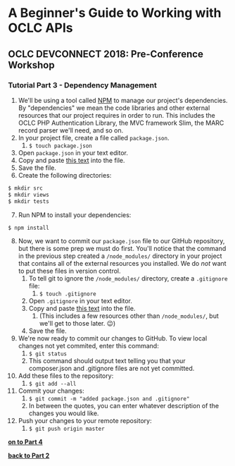 # A Beginner's Guide to Working with OCLC APIs
## OCLC DEVCONNECT 2018: Pre-Conference Workshop
### Tutorial Part 3 - Dependency Management

1. We'll be using a tool called [NPM](https://www.npmjs.com) to manage our project's dependencies. By "dependencies" we mean the code libraries and other external resources that our project requires in order to run. This includes the OCLC PHP Authentication Library, the MVC framework Slim, the MARC record parser we'll need, and so on.
2. In your project file, create a file called `package.json`.
	1. `$ touch package.json`
3. Open `package.json` in your text editor.
4. Copy and paste [this text](https://raw.githubusercontent.com/OCLC-Developer-Network/devconnect2018precon/master/package.json) into the file.
5. Save the file.
6. Create the following directories:
```bash
$ mkdir src
$ mkdir views
$ mkdir tests
```
7. Run NPM to install your dependencies:
```bash
$ npm install
```
8. Now, we want to commit our `package.json` file to our GitHub repository, but there is some prep we must do first. You'll notice that the command in the previous step created a `/node_modules/` directory in your project that contains all of the external resources you installed. We do *not* want to put these files in version control.
	1. To tell git to ignore the `/node_modules/` directory, create a `.gitignore` file:
		1. `$ touch .gitignore`
	2. Open `.gitignore` in your text editor.
	3. Copy and paste [this text](https://github.com/OCLC-Developer-Network/devconnnect2018precon/blob/master/.gitignore) into the file.
		1. (This includes a few resources other than `/node_modules/`, but we'll get to those later. :wink:)
	4. Save the file.
9. We're now ready to commit our changes to GitHub. To view local changes not yet commited, enter this command:
	1. `$ git status`
	2. This command should output text telling you that your composer.json and .gitignore files are not yet committed.
10. Add these files to the repository:
	1. `$ git add --all`
11. Commit your changes:
	1. `$ git commit -m "added package.json and .gitignore"`
	2. In between the quotes, you can enter whatever description of the changes you would like.
12. Push your changes to your remote repository:
	1. `$ git push origin master`

**[on to Part 4](tutorial-04.md)**

**[back to Part 2](tutorial-02.md)**